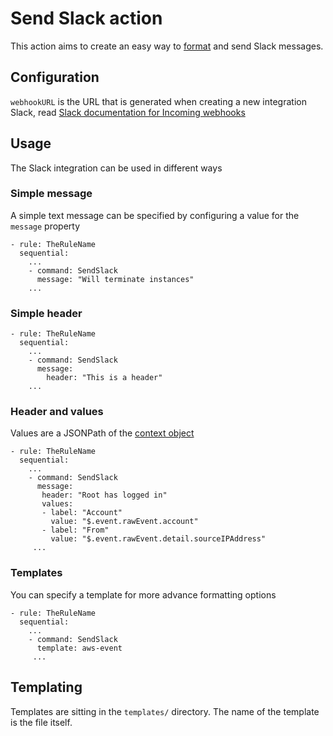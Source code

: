 # Send Slack action

This action aims to create an easy way to [format](https://api.slack.com/messaging/composing/layouts) and send Slack messages.

## Configuration
`webhookURL` is the URL that is generated when creating a new integration Slack, read [Slack documentation for Incoming webhooks](https://api.slack.com/messaging/webhooks)

## Usage
The Slack integration can be used in different ways

### Simple message
A simple text message can be specified by configuring a value for the `message` property
```
- rule: TheRuleName
  sequential:
    ...
    - command: SendSlack
      message: "Will terminate instances"
    ...
```

### Simple header
```
- rule: TheRuleName
  sequential:
    ...
    - command: SendSlack
      message:
        header: "This is a header"
    ...
```

### Header and values
Values are a JSONPath of the [context object]()
```
- rule: TheRuleName
  sequential:
    ...
    - command: SendSlack
	  message:
	   header: "Root has logged in"
       values:
	   - label: "Account"
	     value: "$.event.rawEvent.account"
       - label: "From"
	     value: "$.event.rawEvent.detail.sourceIPAddress"
	 ...
```

### Templates
You can specify a template for more advance formatting options
```
- rule: TheRuleName
  sequential:
    ...
    - command: SendSlack
	  template: aws-event
	 ...
```

## Templating
Templates are sitting in the `templates/` directory. The name of the template is the file itself.
